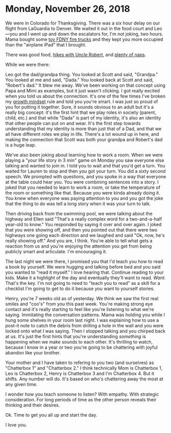 # Monday, November 26, 2018

We were in Colorado for Thanksgiving. There was a six hour delay on our flight from LaGuardia to Denver. We waited it out in the food court and Leo—you and I went up and down the escalators for, I'm not joking, two hours. Mama bought some [toy FDNY fire trucks](https://www.instagram.com/p/BqTInzaAXPipi7ljoton3u51CaN2IA-TicSYyE0/) and they kept you more occupied than the "airplane iPad" that I brought.

There was good food, [hikes with Uncle Robert](https://www.instagram.com/p/BqiLpkUAkZD_sFBOsgrLdyUunAtuyl3ZBE72Rg0/), and [plenty of naps](https://www.instagram.com/p/BqiL9WvAdhPPuj8A9MiWSrNgmql7hXbTFkhtZw0/). 

While we were there:   
  
Leo got the dad/grandpa thing. You looked at Scott and said, "Grandpa." You looked at me and said, "Dada." You looked back at Scott and said, "Robert's dad." It blew me away. We've been working on that concept using Papa and Mimi as examples, but it just wasn't clicking. I got really excited when you told us about the connection. It's one of the few times I've broken my [growth mindset](notes/growth_mindset.md) rule and told you you're smart. I was just so proud of you for putting it together. Sure, it sounds obvious to an adult but it's a really big concept: it's the first hint that we play roles in society (parent, child, etc.) and that while "Dada" is part of my identity, it's also an identity that other people can put on and wear. It's the first step towards understanding that my identity is more than just that of a Dad, and that we all have different roles we play in life. There's a lot wound up in here, and making the connection that Scott was both your grandpa and Robert's dad is a huge leap. 

We've also been joking about learning how to work a room. When we were playing a "your life story in 3 min" game on Monday you saw everyone else talking and wanted to join in. I told you to wait and that you'd get a turn. You waited for Lauren to stop and then you got your turn. You did a sixty second speech. We prompted with questions, and you spoke in a way that everyone at the table could hear you. You were combining sentences into a story. I joked that you needed to learn to work a room, or take the temperature of the room or something like that. Because you were kinda already doing it. You knew when everyone was paying attention to you and you got the joke that the thing to do was tell a long story when it was your turn to talk. 

Then driving back from the swimming pool, we were talking about the highway and Ellen said "That's a really complex word for a two-and-a-half year-old to know." You responded by saying it over and over again. I joked that you were showing off, and then you pointed out that there were two highways one going each direction and we laughed and said "Ok, now, he's really showing off." And you are, I think. You're able to tell what gets a reaction from us and you're enjoying the attention you get from being publicly smart and articulate. I'm encouraging it. 

The last night we were there, I promised you that I'd teach you how to read a book by yourself. We were hugging and talking before bed and you said you wanted to "read it myself." I love hearing that. Continue reading to your kids. Make it a highlight of the day and eventually they'll want to read. _Want._ That's the key. I'm not going to need to "teach you to read" as a skill for a checklist I'm going to get to do it because you want to yourself stories. 

Henry, you're 7 weeks old as of yesterday. We think we saw the first real smiles and "coo's" from you this past week. You're making strong eye contact and it's really starting to feel like you're listening to what we're saying. Immitating the conversation patterns. Mama was holding you while I hung some shelves in your room last night. I was explaining how to use a post-it note to catch the debris from drilling a hole in the wall and you were locked onto what I was saying. Then I stopped talking and you chirped back at us. It's just the first hints that you're understanding _something_ is happening when we make sounds to each other. It's thrilling to watch, because I know in a year or two you're going to be chattering with joyful abandon like your brother. 

Your mother and I have taken to refering to you two (and ourselves) as "Chatterbox 1" and "Chatterbox 2." I think technically Mom is Chatterbox 1, Leo is Chatterbox 2, Henry is Chatterbox 3 and I'm Chatterbox 4. But it shifts. Any number will do. It's based on who's chattering away the most at any given time. 

I wonder how you teach someone to listen? With empathy. With strategic consideration. For long periods of time as the other person reveals their thinking and their desires. 

Ok. Time to get you all up and start the day. 

I love you. 


